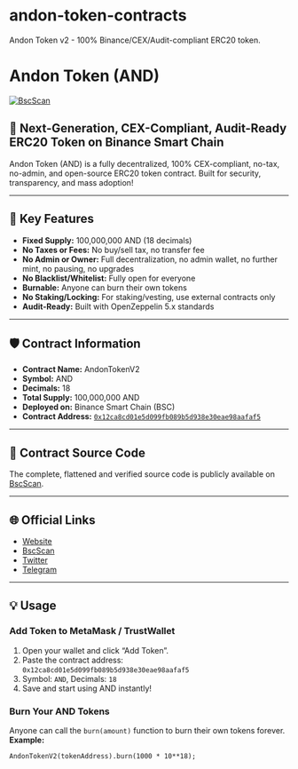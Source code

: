 # andon-token-contracts
Andon Token v2 - 100% Binance/CEX/Audit-compliant ERC20 token.

# Andon Token (AND)

[![BscScan](https://img.shields.io/badge/BscScan-View-blue)](https://bscscan.com/address/0x12ca8cd01e5d099fb089b5d938e30eae98aafaf5)

## 🌟 Next-Generation, CEX-Compliant, Audit-Ready ERC20 Token on Binance Smart Chain

Andon Token (AND) is a fully decentralized, 100% CEX-compliant, no-tax, no-admin, and open-source ERC20 token contract. Built for security, transparency, and mass adoption!

---

## 🚀 Key Features

- **Fixed Supply:** 100,000,000 AND (18 decimals)
- **No Taxes or Fees:** No buy/sell tax, no transfer fee
- **No Admin or Owner:** Full decentralization, no admin wallet, no further mint, no pausing, no upgrades
- **No Blacklist/Whitelist:** Fully open for everyone
- **Burnable:** Anyone can burn their own tokens
- **No Staking/Locking:** For staking/vesting, use external contracts only
- **Audit-Ready:** Built with OpenZeppelin 5.x standards

---

## 🛡️ Contract Information

- **Contract Name:** AndonTokenV2
- **Symbol:** AND
- **Decimals:** 18
- **Total Supply:** 100,000,000 AND
- **Deployed on:** Binance Smart Chain (BSC)
- **Contract Address:** [`0x12ca8cd01e5d099fb089b5d938e30eae98aafaf5`](https://bscscan.com/address/0x12ca8cd01e5d099fb089b5d938e30eae98aafaf5)

---

## 📄 Contract Source Code

The complete, flattened and verified source code is publicly available on [BscScan](https://bscscan.com/address/0x12ca8cd01e5d099fb089b5d938e30eae98aafaf5#code).

---

## 🌐 Official Links

- [Website](https://andontoken.com)
- [BscScan](https://bscscan.com/address/0x12ca8cd01e5d099fb089b5d938e30eae98aafaf5)
- [Twitter](https://twitter.com/AndonToken) 
- [Telegram](https://t.me/AndonToken) 

---

## 💡 Usage

### Add Token to MetaMask / TrustWallet
1. Open your wallet and click “Add Token”.
2. Paste the contract address: `0x12ca8cd01e5d099fb089b5d938e30eae98aafaf5`
3. Symbol: `AND`, Decimals: `18`
4. Save and start using AND instantly!

### Burn Your AND Tokens
Anyone can call the `burn(amount)` function to burn their own tokens forever.  
**Example:**  
```solidity
AndonTokenV2(tokenAddress).burn(1000 * 10**18);

